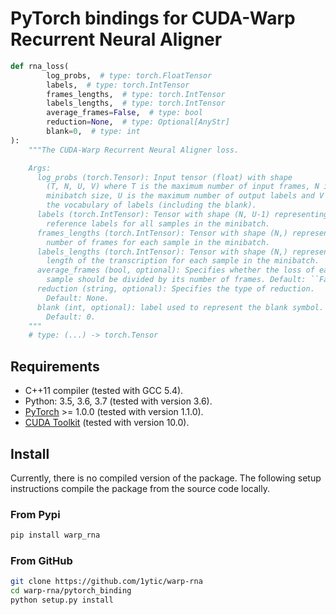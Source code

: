 # PyTorch bindings for CUDA-Warp Recurrent Neural Aligner


```python
def rna_loss(
        log_probs,  # type: torch.FloatTensor
        labels,  # type: torch.IntTensor
        frames_lengths,  # type: torch.IntTensor
        labels_lengths,  # type: torch.IntTensor
        average_frames=False,  # type: bool
        reduction=None,  # type: Optional[AnyStr]
        blank=0,  # type: int
):
    """The CUDA-Warp Recurrent Neural Aligner loss.

    Args:
      log_probs (torch.Tensor): Input tensor (float) with shape
        (T, N, U, V) where T is the maximum number of input frames, N is the
        minibatch size, U is the maximum number of output labels and V is
        the vocabulary of labels (including the blank).
      labels (torch.IntTensor): Tensor with shape (N, U-1) representing the
        reference labels for all samples in the minibatch.
      frames_lengths (torch.IntTensor): Tensor with shape (N,) representing the
        number of frames for each sample in the minibatch.
      labels_lengths (torch.IntTensor): Tensor with shape (N,) representing the
        length of the transcription for each sample in the minibatch.
      average_frames (bool, optional): Specifies whether the loss of each
        sample should be divided by its number of frames. Default: ``False''.
      reduction (string, optional): Specifies the type of reduction.
        Default: None.
      blank (int, optional): label used to represent the blank symbol.
        Default: 0.
    """
    # type: (...) -> torch.Tensor
```

## Requirements

- C++11 compiler (tested with GCC 5.4).
- Python: 3.5, 3.6, 3.7 (tested with version 3.6).
- [PyTorch](http://pytorch.org/) >= 1.0.0 (tested with version 1.1.0).
- [CUDA Toolkit](https://developer.nvidia.com/cuda-zone) (tested with version 10.0).



## Install

Currently, there is no compiled version of the package. The following setup instructions compile the package from the source code locally.

### From Pypi

```bash
pip install warp_rna
```

### From GitHub

```bash
git clone https://github.com/1ytic/warp-rna
cd warp-rna/pytorch_binding
python setup.py install
```